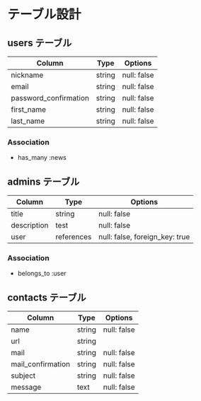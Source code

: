 # テーブル設計

## users テーブル

| Column                | Type     | Options     |
| --------------------- | -------- | ----------- |
| nickname              | string   | null: false |
| email                 | string   | null: false |
| password_confirmation | string   | null: false |
| first_name            | string   | null: false |
| last_name             | string   | null: false |

### Association

- has_many :news

## admins テーブル

| Column      | Type       | Options                        |
| ----------- | ---------- | ------------------------------ |
| title       | string     | null: false                    |
| description | test       | null: false                    |
| user        | references | null: false, foreign_key: true |

### Association

- belongs_to :user

## contacts テーブル

| Column            | Type   | Options                        |
| ----------------- | ------ | ------------------------------ |
| name              | string | null: false                    |
| url               | string |                                |
| mail              | string | null: false                    |
| mail_confirmation | string | null: false                    |
| subject           | string | null: false                    |
| message           | text   | null: false                    |